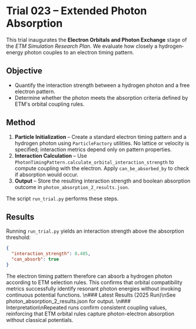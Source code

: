 # Trial 023 – Extended Photon Absorption

This trial inaugurates the **Electron Orbitals and Photon Exchange** stage of the *ETM Simulation Research Plan*.  We evaluate how closely a hydrogen‐energy photon couples to an electron timing pattern.

## Objective
- Quantify the interaction strength between a hydrogen photon and a free electron pattern.
- Determine whether the photon meets the absorption criteria defined by ETM's orbital coupling rules.

## Method
1. **Particle Initialization** – Create a standard electron timing pattern and a hydrogen photon using `ParticleFactory` utilities.  No lattice or velocity is specified; interaction metrics depend only on pattern properties.
2. **Interaction Calculation** – Use `PhotonTimingPattern.calculate_orbital_interaction_strength` to compute coupling with the electron.  Apply `can_be_absorbed_by` to check if absorption would occur.
3. **Output** – Store the resulting interaction strength and boolean absorption outcome in `photon_absorption_2_results.json`.

The script `run_trial.py` performs these steps.

## Results
Running `run_trial.py` yields an interaction strength above the absorption threshold:

```json
{
  "interaction_strength": 0.405,
  "can_absorb": true
}
```

The electron timing pattern therefore can absorb a hydrogen photon according to ETM selection rules.  This confirms that orbital compatibility metrics successfully identify resonant photon energies without invoking continuous potential functions.
\n### Latest Results (2025 Run)\nSee photon_absorption_2_results.json for output.
\n### Interpretation\nRepeated runs confirm consistent coupling values, reinforcing that ETM orbital rules capture photon-electron absorption without classical potentials.
